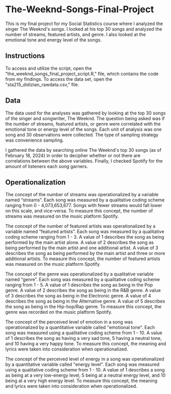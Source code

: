 # The-Weeknd-Songs-Final-Project
This is my final project for my Social Statistics course where I analyzed the singer The Weeknd's songs. I looked at his top 30 songs and analyzed the number of streams, featured artists, and genre. I also looked at the emotional tone and energy level of the songs.

## **Instructions**
To access and utilize the script, open the "the_weeknd_songs_final_project_script.R," file, which contains the code from my findings. To access the data set, open the "sta215_didizian_rawdata.csv," file.

## **Data**
The data used for the analyses was gathered by looking at the top 30 songs of the singer and songwriter, The Weeknd. The question being asked was if the number of streams, featured artists, or genre were correlated with the emotional tone or energy level of the songs. Each unit of analysis was one song and 30 observations were collected. The type of sampling strategy was convenience sampling.

I gathered the data by searching online The Weeknd's top 30 songs (as of February 18, 2024) in order to decipher whether or not there are correlations between the above variables. Finally, I checked Spotify for the amount of listeners each song garners.

## **Operationalization**
The concept of the number of streams was operationalized by a variable named “streams”. Each song was measured by a qualitative coding scheme ranging from 0 - 4,073,653,677. Songs with fewer streams would fall lower on this scale, and vice-versa. To measure this concept, the number of streams was measured on the music platform Spotify.

The concept of the number of featured artists was operationalized by a variable named “featured artists”. Each song was measured by a qualitative coding scheme ranging from 1 - 3. A value of 1 describes the song as being performed by the main artist alone. A value of 2 describes the song as being performed by the main artist and one additional artist. A value of 3 describes the song as being performed by the main artist and three or more additional artists. To measure this concept, the number of featured artists was measured on the music platform Spotify.

The concept of the genre was operationalized by a qualitative variable named “genre”. Each song was measured by a qualitative coding scheme ranging from 1 - 5. A value of 1 describes the song as being in the Pop genre. A value of 2 describes the song as being in the R&B genre. A value of 3 describes the song as being in the Electronic genre. A value of 4 describes the song as being in the Alternative genre. A value of 5 describes the song as being in the Hip-hop/Rap genre. To measure this concept, the genre was recorded on the music platform Spotify. 

The concept of the perceived level of emotion in a song was operationalized by a quantitative variable called "emotional tone". Each song was measured using a qualitative coding scheme from 1 - 10. A value of 1 describes the song as having a very sad tone, 5 having a neutral tone, and 10 having a very happy tone. To measure this concept, the meaning and lyrics were taken into consideration when operationalized. 

The concept of the perceived level of energy in a song was operationalized by a quantitative variable called "energy level". Each song was measured using a qualitative coding scheme from 1 - 10. A value of 1 describes a song as being at a very low-energy level, 5 being at a neutral energy level, and 10 being at a very high energy level. To measure this concept, the meaning and lyrics were taken into consideration when operationalized. 
